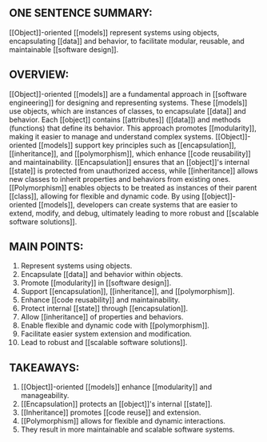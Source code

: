 ## ONE SENTENCE SUMMARY:
[[Object]]-oriented [[models]] represent systems using objects, encapsulating [[data]] and behavior, to facilitate modular, reusable, and maintainable [[software design]].

## OVERVIEW:
[[Object]]-oriented [[models]] are a fundamental approach in [[software engineering]] for designing and representing systems. These [[models]] use objects, which are instances of classes, to encapsulate [[data]] and behavior. Each [[object]] contains [[attributes]] ([[data]]) and methods (functions) that define its behavior. This approach promotes [[modularity]], making it easier to manage and understand complex systems. [[Object]]-oriented [[models]] support key principles such as [[encapsulation]], [[inheritance]], and [[polymorphism]], which enhance [[code reusability]] and maintainability. [[Encapsulation]] ensures that an [[object]]'s internal [[state]] is protected from unauthorized access, while [[inheritance]] allows new classes to inherit properties and behaviors from existing ones. [[Polymorphism]] enables objects to be treated as instances of their parent [[class]], allowing for flexible and dynamic code. By using [[object]]-oriented [[models]], developers can create systems that are easier to extend, modify, and debug, ultimately leading to more robust and [[scalable software solutions]].

## MAIN POINTS:
1. Represent systems using objects.
2. Encapsulate [[data]] and behavior within objects.
3. Promote [[modularity]] in [[software design]].
4. Support [[encapsulation]], [[inheritance]], and [[polymorphism]].
5. Enhance [[code reusability]] and maintainability.
6. Protect internal [[state]] through [[encapsulation]].
7. Allow [[inheritance]] of properties and behaviors.
8. Enable flexible and dynamic code with [[polymorphism]].
9. Facilitate easier system extension and modification.
10. Lead to robust and [[scalable software solutions]].

## TAKEAWAYS:
1. [[Object]]-oriented [[models]] enhance [[modularity]] and manageability.
2. [[Encapsulation]] protects an [[object]]'s internal [[state]].
3. [[Inheritance]] promotes [[code reuse]] and extension.
4. [[Polymorphism]] allows for flexible and dynamic interactions.
5. They result in more maintainable and scalable software systems.